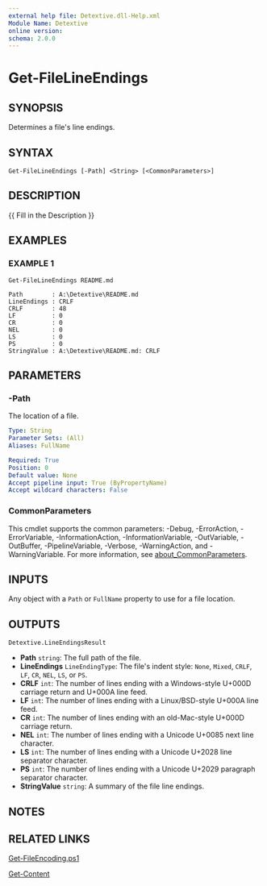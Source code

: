 ```yaml
---
external help file: Detextive.dll-Help.xml
Module Name: Detextive
online version:
schema: 2.0.0
---
```


# Get-FileLineEndings

## SYNOPSIS
Determines a file's line endings.

## SYNTAX

```
Get-FileLineEndings [-Path] <String> [<CommonParameters>]
```

## DESCRIPTION
{{ Fill in the Description }}

## EXAMPLES

### EXAMPLE 1
```
Get-FileLineEndings README.md
```

```
Path        : A:\Detextive\README.md
LineEndings : CRLF
CRLF        : 48
LF          : 0
CR          : 0
NEL         : 0
LS          : 0
PS          : 0
StringValue : A:\Detextive\README.md: CRLF
```

## PARAMETERS

### -Path
The location of a file.

```yaml
Type: String
Parameter Sets: (All)
Aliases: FullName

Required: True
Position: 0
Default value: None
Accept pipeline input: True (ByPropertyName)
Accept wildcard characters: False
```

### CommonParameters
This cmdlet supports the common parameters: -Debug, -ErrorAction, -ErrorVariable, -InformationAction, -InformationVariable, -OutVariable, -OutBuffer, -PipelineVariable, -Verbose, -WarningAction, and -WarningVariable. For more information, see [about_CommonParameters](http://go.microsoft.com/fwlink/?LinkID=113216).

## INPUTS

Any object with a `Path` or `FullName` property to use for a file location.

## OUTPUTS

`Detextive.LineEndingsResult`

* **Path** `string`: The full path of the file.
* **LineEndings** `LineEndingType`: The file's indent style: `None`, `Mixed`, `CRLF`, `LF`, `CR`, `NEL`, `LS`, or `PS`.
* **CRLF** `int`: The number of lines ending with a Windows-style U+000D carriage return and U+000A line feed.
* **LF** `int`: The number of lines ending with a Linux/BSD-style U+000A line feed.
* **CR** `int`: The number of lines ending with an old-Mac-style U+000D carriage return.
* **NEL** `int`: The number of lines ending with a Unicode U+0085 next line character.
* **LS** `int`: The number of lines ending with a Unicode U+2028 line separator character.
* **PS** `int`: The number of lines ending with a Unicode U+2029 paragraph separator character.
* **StringValue** `string`: A summary of the file line endings.

## NOTES

## RELATED LINKS

[Get-FileEncoding.ps1]()

[Get-Content]()

